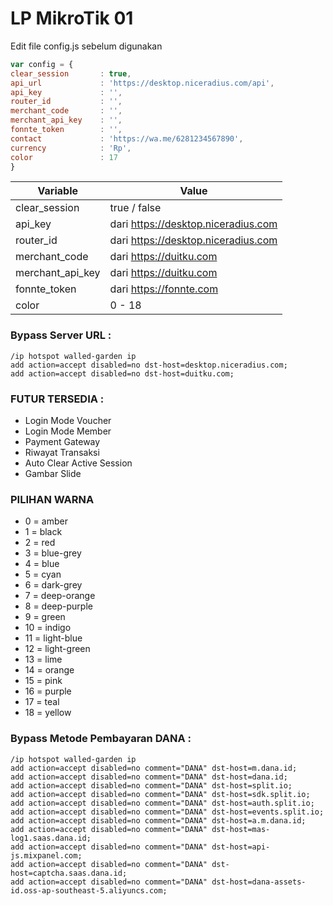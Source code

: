 # LP MikroTik 01

Edit file config.js sebelum digunakan
```js
var config = {
clear_session       : true,
api_url             : 'https://desktop.niceradius.com/api',
api_key             : '',
router_id           : '',
merchant_code       : '',
merchant_api_key    : '',
fonnte_token        : '',
contact             : 'https://wa.me/6281234567890',
currency            : 'Rp',
color               : 17
}
```
| Variable  | Value |
| ------------- | ------------- |
| clear_session | true / false  |
| api_key  | dari https://desktop.niceradius.com |
| router_id  | dari https://desktop.niceradius.com |
| merchant_code | dari https://duitku.com |
| merchant_api_key | dari https://duitku.com |
| fonnte_token | dari https://fonnte.com |
| color  | 0 - 18 |

### Bypass Server URL : 
```rsc
/ip hotspot walled-garden ip
add action=accept disabled=no dst-host=desktop.niceradius.com;
add action=accept disabled=no dst-host=duitku.com;
```
### FUTUR TERSEDIA :
- Login Mode Voucher
- Login Mode Member
- Payment Gateway
- Riwayat Transaksi
- Auto Clear Active Session
- Gambar Slide


### PILIHAN WARNA
- 0 = amber
- 1 = black
- 2 = red
- 3 = blue-grey
- 4 = blue
- 5 = cyan
- 6 = dark-grey
- 7 = deep-orange
- 8 = deep-purple
- 9 = green
- 10 = indigo
- 11 = light-blue
- 12 = light-green
- 13 = lime
- 14 = orange
- 15 = pink
- 16 = purple
- 17 = teal
- 18 = yellow


### Bypass Metode Pembayaran DANA :
```rsc
/ip hotspot walled-garden ip
add action=accept disabled=no comment="DANA" dst-host=m.dana.id;
add action=accept disabled=no comment="DANA" dst-host=dana.id;
add action=accept disabled=no comment="DANA" dst-host=split.io;
add action=accept disabled=no comment="DANA" dst-host=sdk.split.io;
add action=accept disabled=no comment="DANA" dst-host=auth.split.io;
add action=accept disabled=no comment="DANA" dst-host=events.split.io;
add action=accept disabled=no comment="DANA" dst-host=a.m.dana.id;
add action=accept disabled=no comment="DANA" dst-host=mas-log1.saas.dana.id;
add action=accept disabled=no comment="DANA" dst-host=api-js.mixpanel.com;
add action=accept disabled=no comment="DANA" dst-host=captcha.saas.dana.id;
add action=accept disabled=no comment="DANA" dst-host=dana-assets-id.oss-ap-southeast-5.aliyuncs.com;
```
